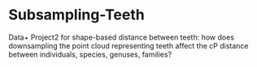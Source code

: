 # Subsampling-Teeth
Data+ Project2 for shape-based distance between teeth: how does downsampling the point cloud representing teeth affect the cP distance between individuals, species, genuses, families?

